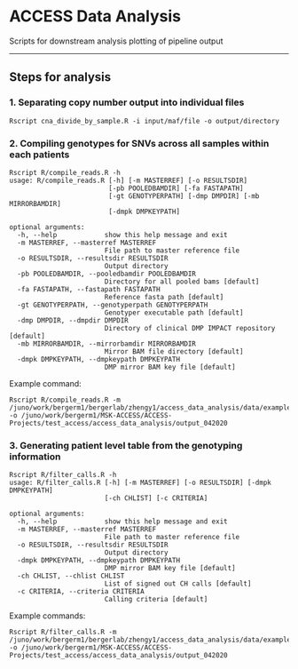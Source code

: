 # ACCESS Data Analysis

Scripts for downstream analysis plotting of pipeline output

---


## Steps for analysis

### 1. Separating copy number output into individual files

```{bash}
Rscript cna_divide_by_sample.R -i input/maf/file -o output/directory
```

### 2. Compiling genotypes for SNVs across all samples within each patients

```{bash}
Rscript R/compile_reads.R -h                                        
usage: R/compile_reads.R [-h] [-m MASTERREF] [-o RESULTSDIR]
                         [-pb POOLEDBAMDIR] [-fa FASTAPATH]
                         [-gt GENOTYPERPATH] [-dmp DMPDIR] [-mb MIRRORBAMDIR]
                         [-dmpk DMPKEYPATH]

optional arguments:
  -h, --help            show this help message and exit
  -m MASTERREF, --masterref MASTERREF
                        File path to master reference file
  -o RESULTSDIR, --resultsdir RESULTSDIR
                        Output directory
  -pb POOLEDBAMDIR, --pooledbamdir POOLEDBAMDIR
                        Directory for all pooled bams [default]
  -fa FASTAPATH, --fastapath FASTAPATH
                        Reference fasta path [default]
  -gt GENOTYPERPATH, --genotyperpath GENOTYPERPATH
                        Genotyper executable path [default]
  -dmp DMPDIR, --dmpdir DMPDIR
                        Directory of clinical DMP IMPACT repository [default]
  -mb MIRRORBAMDIR, --mirrorbamdir MIRRORBAMDIR
                        Mirror BAM file directory [default]
  -dmpk DMPKEYPATH, --dmpkeypath DMPKEYPATH
                        DMP mirror BAM key file [default]

```
Example command: 

```{bash}
Rscript R/compile_reads.R -m /juno/work/bergerm1/bergerlab/zhengy1/access_data_analysis/data/example_master_file.csv -o /juno/work/bergerm1/MSK-ACCESS/ACCESS-Projects/test_access/access_data_analysis/output_042020
```


### 3. Generating patient level table from the genotyping information

```{bash}
Rscript R/filter_calls.R -h                                         
usage: R/filter_calls.R [-h] [-m MASTERREF] [-o RESULTSDIR] [-dmpk DMPKEYPATH]
                        [-ch CHLIST] [-c CRITERIA]

optional arguments:
  -h, --help            show this help message and exit
  -m MASTERREF, --masterref MASTERREF
                        File path to master reference file
  -o RESULTSDIR, --resultsdir RESULTSDIR
                        Output directory
  -dmpk DMPKEYPATH, --dmpkeypath DMPKEYPATH
                        DMP mirror BAM key file [default]
  -ch CHLIST, --chlist CHLIST
                        List of signed out CH calls [default]
  -c CRITERIA, --criteria CRITERIA
                        Calling criteria [default]
```
Example commands:

```{bash}
Rscript R/filter_calls.R -m /juno/work/bergerm1/bergerlab/zhengy1/access_data_analysis/data/example_master_file.csv -o /juno/work/bergerm1/MSK-ACCESS/ACCESS-Projects/test_access/access_data_analysis/output_042020
```
